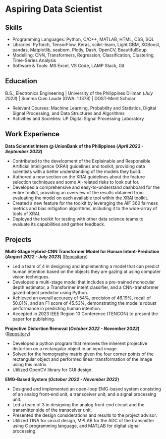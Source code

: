 # Aspiring Data Scientist

## Skills
- Programming Languages: Python, C/C++, MATLAB, HTML, CSS, SQL
- Libraries: PyTorch, TensorFlow, Keras, scikit-learn, Light GBM, XGBoost, pandas, Matplotlib, seaborn, Plotly, Dash, OpenCV, BeautifulSoup
- Modelling: CNN, Transformers, Regression, Classification, Clustering, Time-Series Analysis
-  Software & Tools: MS Excel, VS Code, LAMP Stack, Git 

## Education			        		
B.S., Electronics Engineering | University of the Philippines Diliman (_July 2023_) | Summa Cum Laude (GWA: 1.1378) | DOST-Merit Scholar
- Relevant Courses: Machine Learning, Probability and Statistics, Digital Signal Processing, and Data Structures and Algorithms    
- Activities and Societies: UP Digital Signal Processing Laboratory

## Work Experience
**Data Scientist Intern @ UnionBank of the Philippines (_April 2023 - September 2023_)**
- Contributed to the development of the Explainable and Responsible Artificial Intelligence (XRAI) guidelines and toolkit, providing data scientists with a better understanding of the models they build.
- Authored a new section on the XRAI guidelines about the feature selection techniques and some AI-related risks to look out for.
- Developed a comprehensive and easy-to-understand dashboard for the entire toolkit, providing an overview of the results obtained from evaluating the model on each available tool within the XRAI toolkit.
- Created a new feature for the toolkit by leveraging the AIF 360 fairness metrics and bias mitigation algorithms, including it to the wide-array of tools of XRAI.
- Deployed the toolkit for testing with other data science teams to evaluate its capabilities and gather feedback.

## Projects
**Multi-Stage Hybrid-CNN Transformer Model for Human Intent-Prediction (_August 2022 - July 2023_)** ([Repository](https://github.com/jbramos9/DSP03_AY2223))
- Led a team of 4 in designing and implementing a model that can predict human intention based on the objects they are gazing at using computer vision techniques.
- Developed a multi-stage model that includes a pre-trained monocular depth estimator, a Transformer intent classifier, and a CNN-transformer gazed object predictor using Python.
- Achieved an overall accuracy of 54%, precision of 46.19%, recall of 50.01%, and an F1 score of 45.53%, demonstrating the model's robust performance in predicting human intention.
- Accepted in 2023 IEEE Region 10 Conference (TENCON) to present the paper for publishing.

**Projective Distortion Removal (_October 2022 - November 2022_)** ([Repository](https://github.com/jbramos9/removing_projective_distortion))
- Developed a python program that removes the inherent projective distortion on a rectangular object in an input image.
- Solved for the homography matrix given the four corner points of the rectangular object and performed linear transformation of the image using this matrix.
- Utilized OpenCV library for GUI design.

**EMG-Based System (_October 2022 - November 2022_)**
- Designed and implemented an open-loop EMG-based system consisting of an analog front-end unit, a transceiver unit, and a signal processing unit.
- Led a team of 3 in designing the analog front-end circuit and the transmitter side of the transceiver unit.
- Presented the design considerations and results to the project advisor.
- Utilized TINA for circuit design, MPLAB for the ADC of the transmitter using C programming language, and MATLAB for digital signal processing.
